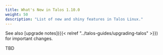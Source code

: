 ```yaml
---
title: What's New in Talos 1.10.0
weight: 50
description: "List of new and shiny features in Talos Linux."
---
```


See also [upgrade notes]({{< relref "../talos-guides/upgrading-talos" >}}) for important changes.

TBD
